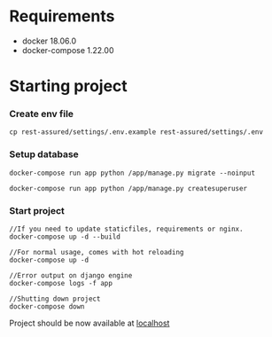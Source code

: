 # Requirements

- docker 18.06.0
- docker-compose 1.22.00

# Starting project

### Create env file

    cp rest-assured/settings/.env.example rest-assured/settings/.env

### Setup database

    docker-compose run app python /app/manage.py migrate --noinput

    docker-compose run app python /app/manage.py createsuperuser

### Start project


    //If you need to update staticfiles, requirements or nginx.
    docker-compose up -d --build

    //For normal usage, comes with hot reloading
    docker-compose up -d

    //Error output on django engine
    docker-compose logs -f app

    //Shutting down project
    docker-compose down

Project should be now available at [localhost](http://localhost)